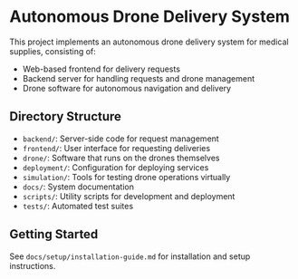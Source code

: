 # Autonomous Drone Delivery System

This project implements an autonomous drone delivery system for medical supplies, consisting of:
- Web-based frontend for delivery requests
- Backend server for handling requests and drone management
- Drone software for autonomous navigation and delivery

## Directory Structure
- `backend/`: Server-side code for request management
- `frontend/`: User interface for requesting deliveries
- `drone/`: Software that runs on the drones themselves
- `deployment/`: Configuration for deploying services
- `simulation/`: Tools for testing drone operations virtually
- `docs/`: System documentation
- `scripts/`: Utility scripts for development and deployment
- `tests/`: Automated test suites

## Getting Started
See `docs/setup/installation-guide.md` for installation and setup instructions.
